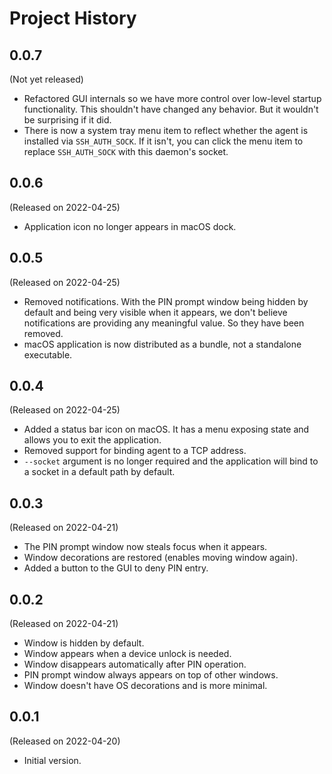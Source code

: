 # Project History

## 0.0.7

(Not yet released)

* Refactored GUI internals so we have more control over low-level
  startup functionality. This shouldn't have changed any behavior.
  But it wouldn't be surprising if it did.
* There is now a system tray menu item to reflect whether the agent
  is installed via `SSH_AUTH_SOCK`. If it isn't, you can click the
  menu item to replace `SSH_AUTH_SOCK` with this daemon's socket.

## 0.0.6

(Released on 2022-04-25)

* Application icon no longer appears in macOS dock.

## 0.0.5

(Released on 2022-04-25)

* Removed notifications. With the PIN prompt window being hidden by
  default and being very visible when it appears, we don't believe
  notifications are providing any meaningful value. So they have
  been removed.
* macOS application is now distributed as a bundle, not a standalone
  executable.

## 0.0.4

(Released on 2022-04-25)

* Added a status bar icon on macOS. It has a menu exposing state and
  allows you to exit the application.
* Removed support for binding agent to a TCP address.
* `--socket` argument is no longer required and the application will bind
  to a socket in a default path by default.

## 0.0.3

(Released on 2022-04-21)

* The PIN prompt window now steals focus when it appears.
* Window decorations are restored (enables moving window again).
* Added a button to the GUI to deny PIN entry.

## 0.0.2

(Released on 2022-04-21)

* Window is hidden by default.
* Window appears when a device unlock is needed.
* Window disappears automatically after PIN operation.
* PIN prompt window always appears on top of other windows.
* Window doesn't have OS decorations and is more minimal.

## 0.0.1

(Released on 2022-04-20)

* Initial version.
